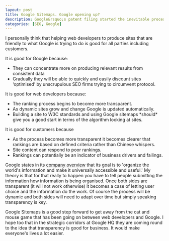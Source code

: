 ```yaml
--- 
layout: post
title: Google Sitemaps. Google opening up?
description: Google&rsquo;s patent filing started the inevitable process of Google being more transparent in the way it conducts its business. Slowly but surely Google is beginning to help web developers to produce sites that help Google to do its job, namely indexing the internet. The Google Sitemaps site describes clearly what Google would like you to do. After modifying a config file, a bit of root access and a cron job you can be there in minutes.
categories: [SEO, Google]
---
```


I personally think that helping web developers to produce sites that are friendly to what Google is trying to do is good for all parties including customers.

It is good for Google because:

*   They can concentrate more on producing relevant results from consistent data
*   Gradually they will be able to quickly and easily discount sites ‘optimised’ by unscrupulous SEO firms trying to circumvent protocol.

It is good for web developers because:

*   The ranking process begins to become more transparent.
*   As dynamic sites grow and change Google is updated automatically.
*   Building a site to W3C standards and using Google sitemaps \*should\* give you a good start in terms of the algorithm looking at sites.

It is good for customers because

*   As the process becomes more transparent it becomes clearer that rankings are based on defined criteria rather than Chinese whispers.
*   Site content can respond to poor rankings.
*   Rankings can potentially be an indicator of business drivers and failings.

Google states in its [company overview][1] that its goal is to 'organize the world's information and make it universally accessible and useful.' My theory is that for that really to happen you have to tell people submitting the information how information is being organised. Once both sides are transparent (it will not work otherwise) it becomes a case of letting user choice and the information do the work. Of course the process will be dynamic and both sides will need to adapt over time but simply speaking transparency is key.

Google Sitemaps is a good step forward to get away from the cat and mouse game that has been going on between web developers and Google. I hope too that in the strategic corridors at Google HQ they are coming round to the idea that transparency is good for business. It would make everyone's lives a lot easier.

 [1]: http://www.google.co.uk/corporate/index.html
